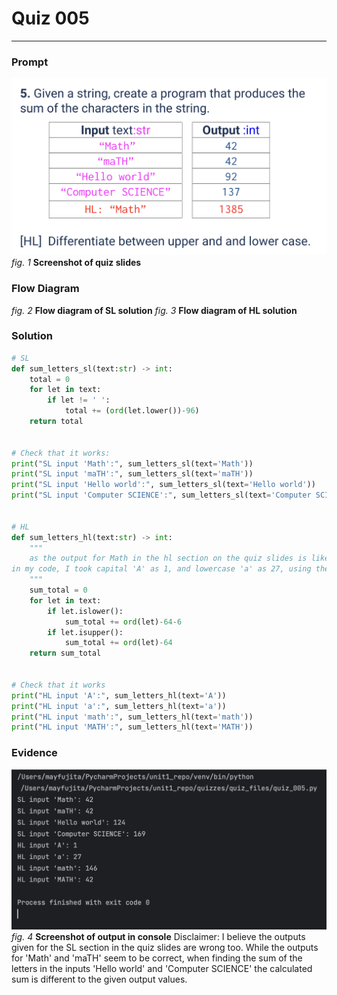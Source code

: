 # Quiz 005
<hr>

### Prompt
![](images/quiz_005_slide.png)
*fig. 1* **Screenshot of quiz slides**

### Flow Diagram
*fig. 2* **Flow diagram of SL solution**
*fig. 3* **Flow diagram of HL solution**

### Solution
```.py
# SL
def sum_letters_sl(text:str) -> int:
    total = 0
    for let in text:
        if let != ' ':
            total += (ord(let.lower())-96)
    return total


# Check that it works:
print("SL input 'Math':", sum_letters_sl(text='Math'))
print("SL input 'maTH':", sum_letters_sl(text='maTH'))
print("SL input 'Hello world':", sum_letters_sl(text='Hello world'))
print("SL input 'Computer SCIENCE':", sum_letters_sl(text='Computer SCIENCE'))


# HL
def sum_letters_hl(text:str) -> int:
    """
    as the output for Math in the hl section on the quiz slides is likely not right,
in my code, I took capital 'A' as 1, and lowercase 'a' as 27, using the ASCII table.
    """
    sum_total = 0
    for let in text:
        if let.islower():
            sum_total += ord(let)-64-6
        if let.isupper():
            sum_total += ord(let)-64
    return sum_total


# Check that it works
print("HL input 'A':", sum_letters_hl(text='A'))
print("HL input 'a':", sum_letters_hl(text='a'))
print("HL input 'math':", sum_letters_hl(text='math'))
print("HL input 'MATH':", sum_letters_hl(text='MATH'))
```

### Evidence
![](images/quiz_005_evidence.png)
*fig. 4* **Screenshot of output in console**
Disclaimer: I believe the outputs given for the SL section in the quiz slides are wrong too. While the outputs for 'Math' and 'maTH' seem to be correct, when finding the sum of the letters in the inputs 'Hello world' and 'Computer SCIENCE' the calculated sum is different to the given output values.
